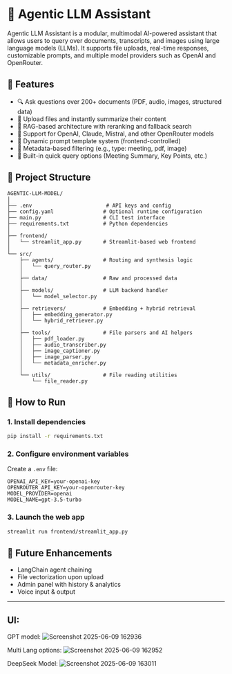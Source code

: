 # 🤖 Agentic LLM Assistant

Agentic LLM Assistant is a modular, multimodal AI-powered assistant that allows users to query over documents, transcripts, and images using large language models (LLMs). It supports file uploads, real-time responses, customizable prompts, and multiple model providers such as OpenAI and OpenRouter.

## 🚀 Features

- 🔍 Ask questions over 200+ documents (PDF, audio, images, structured data)
- 📎 Upload files and instantly summarize their content
- 🤖 RAG-based architecture with reranking and fallback search
- 📡 Support for OpenAI, Claude, Mistral, and other OpenRouter models
- 🧠 Dynamic prompt template system (frontend-controlled)
- 📄 Metadata-based filtering (e.g., type: meeting, pdf, image)
- 🧾 Built-in quick query options (Meeting Summary, Key Points, etc.)

## 📁 Project Structure

```
AGENTIC-LLM-MODEL/
│
├── .env                        # API keys and config
├── config.yaml                # Optional runtime configuration
├── main.py                    # CLI test interface
├── requirements.txt           # Python dependencies
│
├── frontend/
│   └── streamlit_app.py       # Streamlit-based web frontend
│
└── src/
    ├── agents/                # Routing and synthesis logic
    │   └── query_router.py
    │
    ├── data/                  # Raw and processed data
    │
    ├── models/                # LLM backend handler
    │   └── model_selector.py
    │
    ├── retrievers/            # Embedding + hybrid retrieval
    │   ├── embedding_generator.py
    │   └── hybrid_retriever.py
    │
    ├── tools/                 # File parsers and AI helpers
    │   ├── pdf_loader.py
    │   ├── audio_transcriber.py
    │   ├── image_captioner.py
    │   ├── image_parser.py
    │   └── metadata_enricher.py
    │
    └── utils/                 # File reading utilities
        └── file_reader.py
```

## 🧪 How to Run

### 1. Install dependencies
```bash
pip install -r requirements.txt
```

### 2. Configure environment variables
Create a `.env` file:
```env
OPENAI_API_KEY=your-openai-key
OPENROUTER_API_KEY=your-openrouter-key
MODEL_PROVIDER=openai
MODEL_NAME=gpt-3.5-turbo
```

### 3. Launch the web app
```bash
streamlit run frontend/streamlit_app.py
```

## 📌 Future Enhancements

- LangChain agent chaining
- File vectorization upon upload
- Admin panel with history & analytics
- Voice input & output

---

## UI:
GPT model:
![Screenshot 2025-06-09 162936](https://github.com/user-attachments/assets/cfb80401-b785-4664-a1fc-752b5c8ce72d)

Multi Lang options:
![Screenshot 2025-06-09 162952](https://github.com/user-attachments/assets/9e3b2126-d4a0-4380-b023-ff9b18034251)

DeepSeek Model:
![Screenshot 2025-06-09 163011](https://github.com/user-attachments/assets/d54731f4-ac1a-4365-8900-02a9a3ef585f)

